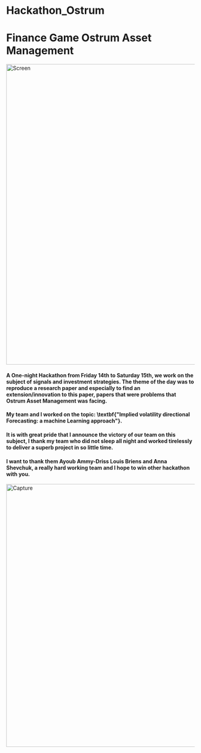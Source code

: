 # Hackathon_Ostrum
# Finance Game Ostrum Asset Management


<img width="800" alt="Screen" src="https://user-images.githubusercontent.com/55435176/196641698-313179ca-c96b-4732-a4ea-7d09722f78b5.PNG">

#### A One-night Hackathon from Friday 14th to Saturday 15th, we work on the subject of signals and investment strategies. The theme of the day was to reproduce a research paper and especially to find an extension/innovation to this paper, papers that were problems that Ostrum Asset Management was facing.

#### My team and I worked on the topic: \textbf{"Implied volatility directional Forecasting: a machine Learning approach"}.

#### It is with great pride that I announce the victory of our team on this subject, I thank my team who did not sleep all night and worked tirelessly to deliver a superb project in so little time.

#### I want to thank them Ayoub Ammy-Driss Louis Briens and Anna Shevchuk, a really hard working team and I hope to win other hackathon with you.




<img width="700" alt="Capture" src="https://user-images.githubusercontent.com/55435176/196642265-bdf929f4-ebc1-4a42-b963-49a7009bd239.PNG">
